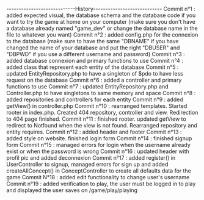----------------------------History----------------------------
Commit n°1 : added expected visual, the database schema and the database code if you want to try the game at home on your computer (make sure you don't have a database already named "game_dev" or change the database name in the file to whatever you want)
Commit n°2 : added config.php for the connexion to the database (make sure to have the same "DBNAME" if you have changed the name of your database and put the right "DBUSER" and "DBPWD" if you use a different username and password)
Commit n°3 : added database connexion and primary functions to use
Commit n°4 : added class that represent each entity of the database
Commit n°5 : updated EntityRepository.php to have a singleton of $pdo to have less request on the database
Commit n°6 : added a controller and primary functions to use
Commit n°7 : updated EntityRepository.php and Controller.php to have singletons to same memory and space
Commit n°8 : added repositories and controllers for each entity
Commit n°9 : added getView() in controller.php
Commit n°10 : rearranged templates. Started rooter in index.php. Created 404 repository, controller and view. Redirection to 404 page finished. 
Commit n°11 : finished rooter. updated getView to redirect to Notfound when the view is not found. Rearranged repository and entity requires.
Commit n°12 : added header and footer
Commit n°13 : added style on website. finished login form
Commit n°14 : finished signup form
Commit n°15 : managed errors for login when the username already exist or when the password is wrong
Commit n°16 : updated header with profil pic and added deconnexion
Commit n°17 : added register() in UserController to signup, managed errors for sign up and added createAllConcept() in ConceptController to create all defaults data for the game
Commit N°18 : added edit functionality to change user's username
Commit n°19 : added verification to play, the user must be logged in to play and displayed the user saves on /game/play/playing
